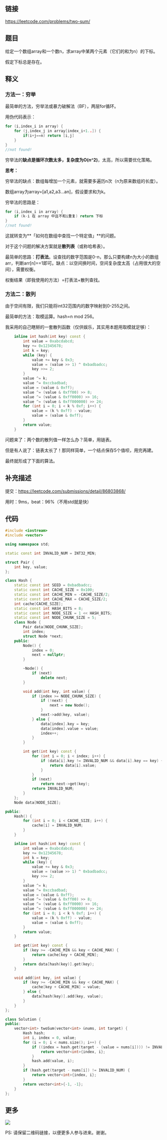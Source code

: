 ## 链接


https://leetcode.com/problems/two-sum/


## 题目

给定一个数组array和一个数n，求array中某两个元素（它们的和为n）的下标。

假定下标总是存在。

## 释义

### 方法一：穷举

最简单的方法，穷举法或暴力破解法（BF），两层for循环。

用伪代码表示：

```c
for (i,index_i in array) {
	for (j,index_j in array[index_i+1..]) {
     	if(i+j==n) return [i,j]
	}
}
//not found!
```

穷举法的**缺点是循环次数太多，复杂度为O(n^2)**，太高，所以需要优化策略。

**思考：**

穷举法的缺点：数组每增加一个元素，就需要多遍历n次（n为原来数组的长度）。

数组array为array=[a1,a2,a3...an]，假设要求和为k。

穷举法的思路是：

```c
for (i,index_i in array) {
	if (k-i 在 array 中且不和i重复) return 下标
}
//not found!
```

这就转变为**「如何在数组中查找一个特定值」**的问题。

对于这个问题的解决方案就是**散列表**（或称哈希表）。

最简单的思路：**打表法**。设查找的数字范围是0-n，那么只要构建n为大小的数组arr，判断arr[n]==1即可。缺点：以空间换时间，空间复杂度太高（占用很大的空间），需要权衡。

权衡结果（即我使用的方法）=打表法+散列查找。

### 方法二：散列

由于空间有限，我们只能将int32范围内的数字映射到0-255之间。

最简单的方法：取模运算。hash=n mod 256。

我采用的自己瞎掰的一套散列函数（仅供娱乐，其实用本题用取模就足够）：

```c++
    inline int hash(int key) const {
        int value = 0xabcdabcd;
        key += 0x12345678;
        int k = key;
        while (key) {
            value += key & 0x3;
            value = (value >> 1) ^ 0xbadbadcc;
            key >>= 2;
        }
        value ^= k;
        value ^= 0xccbadbad;
        value = (value & 0xff);
        value ^= (value & 0xff00) >> 8;
        value ^= (value & 0xff0000) >> 16;
        value ^= (value & 0xff000000) >> 24;
        for (int i = 0; i < k % 0xf; i++) {
            value = (k % 0xff) - value;
            value = (value & 0xff);
        }
        return value;
    }
```

问题来了：两个数的散列值一样怎么办？简单，用链表。

但是有人说了：链表太长了！那同样简单，一个结点保存5个值呗，用完再建。

最终就形成了下面的算法。

## 补充描述

提交：https://leetcode.com/submissions/detail/86803868/

用时：9ms，beat：96%（不用std就是快）


## 代码




```c++
#include <iostream>
#include <vector>

using namespace std;

static const int INVALID_NUM = INT32_MIN;

struct Pair {
    int key, value;
};

class Hash {
    static const int SEED = 0xbadbadcc;
    static const int CACHE_SIZE = 0x100;
    static const int CACHE_MIN = -CACHE_SIZE/2;
    static const int CACHE_MAX = CACHE_SIZE/2;
    int cache[CACHE_SIZE];
    static const int HASH_BITS = 8;
    static const int NODE_SIZE = 1 << HASH_BITS;
    static const int NODE_CHUNK_SIZE = 5;
    class Node {
        Pair data[NODE_CHUNK_SIZE];
        int index;
        struct Node *next;
    public:
        Node() {
            index = 0;
            next = nullptr;
        }

        ~Node() {
            if (next)
                delete next;
        }

        void add(int key, int value) {
            if (index >= NODE_CHUNK_SIZE) {
                if (!next) {
                    next = new Node();
                }
                next->add(key, value);
            } else {
                data[index].key = key;
                data[index].value = value;
                index++;
            }
        }

        int get(int key) const {
            for (int i = 0; i < index; i++) {
                if (data[i].key != INVALID_NUM && data[i].key == key) {
                    return data[i].value;
                }
            }
            if (next)
                return next->get(key);
            return INVALID_NUM;
        }
    };
    Node data[NODE_SIZE];

public:
    Hash() {
        for (int i = 0; i < CACHE_SIZE; i++) {
            cache[i] = INVALID_NUM;
        }
    }

    inline int hash(int key) const {
        int value = 0xabcdabcd;
        key += 0x12345678;
        int k = key;
        while (key) {
            value += key & 0x3;
            value = (value >> 1) ^ 0xbadbadcc;
            key >>= 2;
        }
        value ^= k;
        value ^= 0xccbadbad;
        value = (value & 0xff);
        value ^= (value & 0xff00) >> 8;
        value ^= (value & 0xff0000) >> 16;
        value ^= (value & 0xff000000) >> 24;
        for (int i = 0; i < k % 0xf; i++) {
            value = (k % 0xff) - value;
            value = (value & 0xff);
        }
        return value;
    }

    int get(int key) const {
        if (key >= -CACHE_MIN && key < CACHE_MAX) {
            return cache[key + CACHE_MIN];
        }
        return data[hash(key)].get(key);
    }

    void add(int key, int value) {
        if (key >= -CACHE_MIN && key < CACHE_MAX) {
            cache[key + CACHE_MIN] = value;
        } else {
            data[hash(key)].add(key, value);
        }
    }
};

class Solution {
public:
    vector<int> twoSum(vector<int> &nums, int target) {
        Hash hash;
        int i, index = 0, value;
        for (i = 0; i < nums.size(); i++) {
            if ((index = hash.get(target - (value = nums[i]))) != INVALID_NUM) {
                return vector<int>{index, i};
            }
            hash.add(value, i);
        }
        if (hash.get(target - nums[i]) != INVALID_NUM) {
            return vector<int>{index, i};
        }
        return vector<int>{-1, -1};
    }
};
```



## 更多

![](https://github.com/githubwoniu/learnprogram/blob/master/image/erweima.png)

PS: 请保留二维码链接，以便更多人参与进来。谢谢。